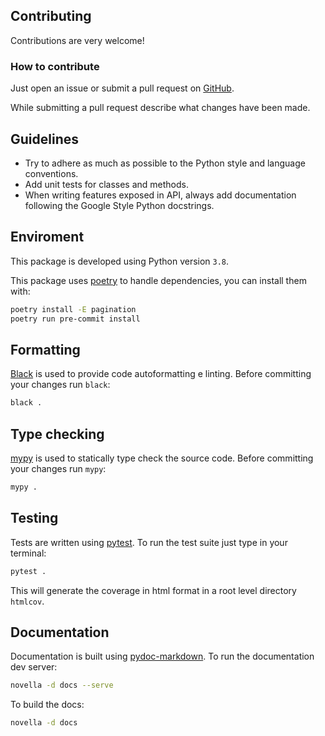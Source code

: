 ## Contributing

Contributions are very welcome!

### How to contribute
Just open an issue or submit a pull request on [GitHub](https://github.com/acwazz/fastapi-responseschema).

While submitting a pull request describe what changes have been made.

## Guidelines
- Try to adhere as much as possible to the Python style and language conventions.
- Add unit tests for classes and methods.
- When writing features exposed in API, always add documentation following the Google Style Python docstrings.


## Enviroment
This package is developed using Python version `3.8`.

This package uses [poetry](https://python-poetry.org/) to handle dependencies, you can install them with:
```sh
poetry install -E pagination
poetry run pre-commit install
```


## Formatting
[Black](https://black.readthedocs.io/en/stable/) is used to provide code autoformatting e linting.
Before committing your changes run `black`:
```sh
black .
```

## Type checking
[mypy](https://mypy.readthedocs.io/en/stable/index.html) is used to statically type check the source code.
Before committing your changes run `mypy`:
```sh
mypy .
```

## Testing
Tests are written using [pytest](https://docs.pytest.org/en/7.1.x/).
To run the test suite just type in your terminal:
```sh
pytest .
```
This will generate the coverage in html format in a root level directory `htmlcov`.


## Documentation
Documentation is built using [pydoc-markdown](https://niklasrosenstein.github.io/pydoc-markdown/).
To run the documentation dev server:
```sh
novella -d docs --serve
```
To build the docs:
```sh
novella -d docs
```
